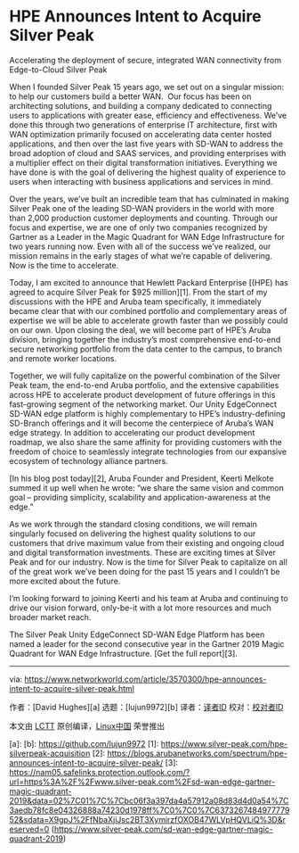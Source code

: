 [#]: collector: (lujun9972)
[#]: translator: ( )
[#]: reviewer: ( )
[#]: publisher: ( )
[#]: url: ( )
[#]: subject: (HPE Announces Intent to Acquire Silver Peak)
[#]: via: (https://www.networkworld.com/article/3570300/hpe-announces-intent-to-acquire-silver-peak.html)
[#]: author: (David Hughes )

HPE Announces Intent to Acquire Silver Peak
======
Accelerating the deployment of secure, integrated WAN connectivity from Edge-to-Cloud
Silver Peak

When I founded Silver Peak 15 years ago, we set out on a singular mission: to help our customers build a better WAN.  Our focus has been on architecting solutions, and building a company dedicated to connecting users to applications with greater ease, efficiency and effectiveness. We’ve done this through two generations of enterprise IT architecture, first with WAN optimization primarily focused on accelerating data center hosted applications, and then over the last five years with SD-WAN to address the broad adoption of cloud and SAAS services, and providing enterprises with a multiplier effect on their digital transformation initiatives. Everything we have done is with the goal of delivering the highest quality of experience to users when interacting with business applications and services in mind.

Over the years, we’ve built an incredible team that has culminated in making Silver Peak one of the leading SD-WAN providers in the world with more than 2,000 production customer deployments and counting. Through our focus and expertise, we are one of only two companies recognized by Gartner as a Leader in the Magic Quadrant for WAN Edge Infrastructure for two years running now. Even with all of the success we’ve realized, our mission remains in the early stages of what we’re capable of delivering. Now is the time to accelerate.

Today, I am excited to announce that Hewlett Packard Enterprise [(HPE) has agreed to acquire Silver Peak for $925 million][1]. From the start of my discussions with the HPE and Aruba team specifically, it immediately became clear that with our combined portfolio and complementary areas of expertise we will be able to accelerate growth faster than we possibly could on our own. Upon closing the deal, we will become part of HPE’s Aruba division, bringing together the industry’s most comprehensive end-to-end secure networking portfolio from the data center to the campus, to branch and remote worker locations.

Together, we will fully capitalize on the powerful combination of the Silver Peak team, the end-to-end Aruba portfolio, and the extensive capabilities across HPE to accelerate product development of future offerings in this fast-growing segment of the networking market. Our Unity EdgeConnect SD-WAN edge platform is highly complementary to HPE’s industry-defining SD-Branch offerings and it will become the centerpiece of Aruba’s WAN edge strategy. In addition to accelerating our product development roadmap, we also share the same affinity for providing customers with the freedom of choice to seamlessly integrate technologies from our expansive ecosystem of technology alliance partners.

[In his blog post today][2], Aruba Founder and President, Keerti Melkote summed it up well when he wrote: “we share the same vision and common goal – providing simplicity, scalability and application-awareness at the edge.”

As we work through the standard closing conditions, we will remain singularly focused on delivering the highest quality solutions to our customers that drive maximum value from their existing and ongoing cloud and digital transformation investments. These are exciting times at Silver Peak and for our industry. Now is the time for Silver Peak to capitalize on all of the great work we’ve been doing for the past 15 years and I couldn’t be more excited about the future. 

I’m looking forward to joining Keerti and his team at Aruba and continuing to drive our vision forward, only-be-it with a lot more resources and much broader market reach.

The Silver Peak Unity EdgeConnect SD-WAN Edge Platform has been named a leader for the second consecutive year in the Gartner 2019 Magic Quadrant for WAN Edge Infrastructure. [Get the full report][3].

--------------------------------------------------------------------------------

via: https://www.networkworld.com/article/3570300/hpe-announces-intent-to-acquire-silver-peak.html

作者：[David Hughes][a]
选题：[lujun9972][b]
译者：[译者ID](https://github.com/译者ID)
校对：[校对者ID](https://github.com/校对者ID)

本文由 [LCTT](https://github.com/LCTT/TranslateProject) 原创编译，[Linux中国](https://linux.cn/) 荣誉推出

[a]: 
[b]: https://github.com/lujun9972
[1]: https://www.silver-peak.com/hpe-silverpeak-acquisition
[2]: https://blogs.arubanetworks.com/spectrum/hpe-announces-intent-to-acquire-silver-peak/
[3]: https://nam05.safelinks.protection.outlook.com/?url=https%3A%2F%2Fwww.silver-peak.com%2Fsd-wan-edge-gartner-magic-quadrant-2019&data=02%7C01%7C%7Cbc06f3a397da4a57912a08d83d4d0a54%7C3aedb78fc8e04326888a74230d1978ff%7C0%7C0%7C637326748497777952&sdata=X9gpJ%2FfNbaXjiJsc2BT3XymirzfOXOB47WLVpHQVLiQ%3D&reserved=0 (https://www.silver-peak.com/sd-wan-edge-gartner-magic-quadrant-2019)
